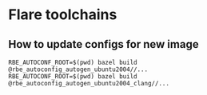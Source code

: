 # Flare toolchains

## How to update configs for new image

```
RBE_AUTOCONF_ROOT=$(pwd) bazel build @rbe_autoconfig_autogen_ubuntu2004//...
RBE_AUTOCONF_ROOT=$(pwd) bazel build @rbe_autoconfig_autogen_ubuntu2004_clang//...
```
